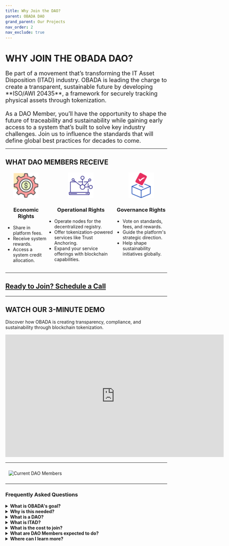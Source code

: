 ```yaml
---
title: Why Join the DAO?
parent: OBADA DAO
grand_parent: Our Projects
nav_order: 2
nav_exclude: true
---
```


# WHY JOIN THE OBADA DAO?

<div style="font-size:18px;">
Be part of a movement that’s transforming the IT Asset Disposition (ITAD) industry. OBADA is leading the charge to create a transparent, sustainable future by developing **ISO/AWI 20435**, a framework for securely tracking physical assets through tokenization.  
<br/><br/>
As a DAO Member, you’ll have the opportunity to shape the future of traceability and sustainability while gaining early access to a system that’s built to solve key industry challenges. Join us to influence the standards that will define global best practices for decades to come.
</div>

---

## WHAT DAO MEMBERS RECEIVE

<div style="display: flex; justify-content: space-around; margin: 20px 0;">
  <div style="text-align: center; max-width: 280px;">
    <img src="/assets/images/economic.png" alt="Economic Rights" width="80" height="80">
    <h3>Economic Rights</h3>
    <ul style="text-align: left; margin: 10px auto;">
      <li>Share in platform fees.</li>
      <li>Receive system rewards.</li>
      <li>Access a system credit allocation.</li>
    </ul>
  </div>

  <div style="text-align: center; max-width: 280px;">
    <img src="/assets/images/operational.png" alt="Operational Rights" width="80" height="80">
    <h3>Operational Rights</h3>
    <ul style="text-align: left; margin: 10px auto;">
      <li>Operate nodes for the decentralized registry.</li>
      <li>Offer tokenization-powered services like Trust Anchoring.</li>
      <li>Expand your service offerings with blockchain capabilities.</li>
    </ul>
  </div>

  <div style="text-align: center; max-width: 280px;">
    <img src="/assets/images/governance.png" alt="Governance Rights" width="80" height="80">
    <h3>Governance Rights</h3>
    <ul style="text-align: left; margin: 10px auto;">
      <li>Vote on standards, fees, and rewards.</li>
      <li>Guide the platform's strategic direction.</li>
      <li>Help shape sustainability initiatives globally.</li>
    </ul>
  </div>
</div>

---

## [Ready to Join? Schedule a Call](https://calendar.app.google/81DC9HAdBcm6CCtS8)

---

## WATCH OUR 3-MINUTE DEMO  

Discover how OBADA is creating transparency, compliance, and sustainability through blockchain tokenization.  

<div style="align-content:center;">
<iframe width="680" height="382" src="https://www.youtube.com/embed/NHYf5NHNor4" title="OBADA Demo Video" frameborder="0" allow="accelerometer; autoplay; clipboard-write; encrypted-media; gyroscope; picture-in-picture; web-share" allowfullscreen></iframe>
</div>

---

<img style="padding:10px;" src="../member-logos/dao-mem-logos-apr-2024.png" alt="Current DAO Members">

---

### Frequently Asked Questions  

<details>
  <summary><strong>What is OBADA's goal?</strong></summary>
  <div>
    OBADA is creating a blockchain-powered registry to securely track physical assets throughout their lifecycle. This system facilitates reuse, recycling, and responsible end-of-life management of IT equipment.
  </div>
</details>

<details>
  <summary><strong>Why is this needed?</strong></summary>
  <div>
    OBADA addresses key challenges in ITAD, including:  
    - Poor tracking and siloed data on electronic devices.  
    - Low recycling rates and improper disposal.  
    - Chain-of-custody issues leading to fraud.  
    - Environmental damage caused by e-waste.  
    Our decentralized system ensures accountability, compliance, and sustainability.
  </div>
</details>

<details>
  <summary><strong>What is a DAO?</strong></summary>
  <div>
    A Decentralized Autonomous Organization (DAO) allows members to govern collaboratively, with no central authority. OBADA’s DAO members drive decisions on standards, updates, fees, and rewards.
  </div>
</details>

<details>
  <summary><strong>What is ITAD?</strong></summary>
  <div>
    IT Asset Disposition (ITAD) involves the responsible reuse, recycling, repurposing, repair, or disposal of IT equipment in a compliant and sustainable way.
  </div>
</details>

<details>
  <summary><strong>What is the cost to join?</strong></summary>
  <div>
    DAO membership seats are priced at a one-time fee of $6,500, plus a $15 bank charge. Pricing and included benefits may adjust after every 10 seats are filled.
  </div>
</details>

<details>
  <summary><strong>What are DAO Members expected to do?</strong></summary>
  <div>
    DAO members vote on platform updates, operate blockchain nodes (or ensure one is operated on their behalf), and actively advocate for system adoption.
  </div>
</details>

<details>
  <summary><strong>Where can I learn more?</strong></summary>
  <div>
    Please <a href="mailto:adam@obada.io">contact Adam Cirrone</a> to schedule a call and discuss your questions.
  </div>
</details>

